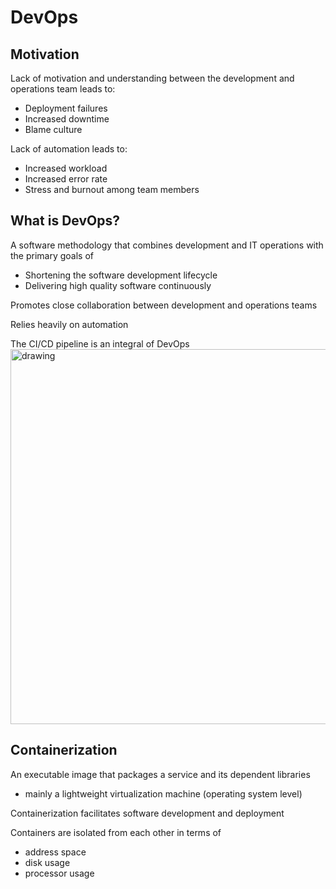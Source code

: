 # DevOps

## Motivation
Lack of motivation and understanding between the development and operations team leads to:
- Deployment failures
- Increased downtime
- Blame culture

Lack of automation leads to:
- Increased workload
- Increased error rate
- Stress and burnout among team members

## What is DevOps?
A software methodology that combines development and IT operations with the primary goals of
- Shortening the software development lifecycle
- Delivering high quality software continuously

Promotes close collaboration between development and operations teams <br>

Relies heavily on automation <br>

The CI/CD pipeline is an integral of DevOps <br>
<img src="https://github.com/Alex-Zeng-UofT/CSCC01/assets/114100209/89aaac48-9340-479d-a997-9129dbf19b5a" alt="drawing" width="600"/>

## Containerization
An executable image that packages a service and its dependent libraries
- mainly a lightweight virtualization machine (operating system level)

Containerization facilitates software development and deployment <br>

Containers are isolated from each other in terms of 
- address space
- disk usage
- processor usage

  

